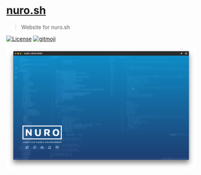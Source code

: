 # [nuro.sh](https://nuro.sh)
> Website for nuro.sh

[![License](https://img.shields.io/aur/license/yaourt.svg?style=flat-square&colorB=f44336)](https://github.com/Meadowcottage/meadowcottage.github.io/blob/master/LICENSE)
[![gitmoji](https://img.shields.io/badge/gitmoji-%20%F0%9F%98%9C%20%F0%9F%98%8D-FFDD67.svg?style=flat-square)](https://gitmoji.carloscuesta.me/)

<img alt='nuro.sh' src="Screenshot.png">